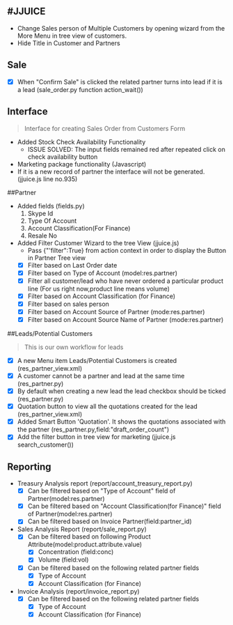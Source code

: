 #JJUICE
------

- Change Sales person of Multiple Customers by opening wizard from the More Menu in tree view of customers. 
- Hide Title in Customer and Partners

## Sale

- [x] When "Confirm Sale" is clicked the related partner turns into lead if it is a lead (sale_order.py function action_wait())

## Interface

> Interface for creating Sales Order from Customers Form

- Added Stock Check Availability Functionality
	* ISSUE SOLVED: The input fields remained red after repeated click on check availability button
- Marketing package functionality (Javascript)
- If it is a new record of partner the interface will not be generated. (jjuice.js line no.935)
 	 

##Partner

- Added fields (fields.py)
	1. Skype Id
	2. Type Of Account
	3. Account Classification(For Finance)
	4. Resale No
- Added Filter Customer Wizard to the tree View (jjuice.js)
	- Pass {"'filter":True} from action context in order to display the Button in Partner Tree view
	- [x] Filter based on Last Order date
	- [x] Filter based on Type of Account (model:res.partner)
	- [x] Filter all customer/lead who have never ordered a particular product line (For us right now,product line means volume)
	- [x] Filter based on  Account Classification (for Finance) 
	- [x] Filter based on sales person 
	- [x] Filter based on Account Source of Partner (mode:res.partner)
	- [x] Filter based on Account Source Name of Partner (mode:res.partner)

##Leads/Potential Customers 

> This is our own workflow for leads

- [x] A new Menu item Leads/Potential Customers is created (res_partner_view.xml)
- [x] A customer cannot be a partner and lead at the same time (res_partner.py) 
- [x] By default when creating a new lead the lead checkbox should be ticked (res_partner.py)	
- [x] Quotation button to view all the quotations created for the lead (res_partner_view.xml)
- [x] Added Smart Button 'Quotation'. It shows the quotations associated with the partner (res_partner.py,field:"draft_order_count") 
- [x] Add the  filter button in tree view for marketing   (jjuice.js search_customer())

## Reporting

- Treasury Analysis report (report/account_treasury_report.py)
	- [x] Can be filtered based on "Type of Account" field of Partner(model:res.partner)
	- [x] Can be filtered based on "Account Classification(for Finance)" field of Partner(model:res.partner)
	- [x] Can be filtered based on Invoice Partner(field:partner_id)
- Sales Analysis Report (report/sale_report.py)
	- [x] Can be filtered based on following Product Attribute(model:product.attribute.value)
		- [x] Concentration (field:conc)
		- [x] Volume (field:vol)
	- [x] Can be filtered based on the following related partner fields
		- [x] Type of Account
		- [x] Account Classification (for Finance)
- Invoice Analysis (report/invoice_report.py)
	- [x] Can be filtered based on the following related partner fields
		- [x] Type of Account
		- [x] Account Classification (for Finance)